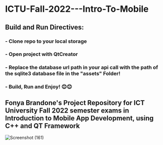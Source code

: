 # ICTU-Fall-2022---Intro-To-Mobile

##       Build and Run Directives:
  ### - Clone repo to your local storage 
  ### - Open project with QtCreator
  ### - Replace the database url path in your api call with the path of the sqlite3 database file in the "assets" Folder!
  ### - Build, Run and Enjoy! 😊😊

## Fonya Brandone's Project Repository for ICT University Fall 2022 semester exams in Introduction to Mobile App Development, using C++ and QT Framework
![Screenshot (161)](https://user-images.githubusercontent.com/100780969/216730496-673500cc-b49a-4b80-874d-0de25a2291cd.png)
